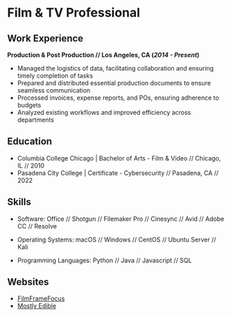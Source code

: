 # Film & TV Professional

## Work Experience

**Production & Post Production // Los Angeles, CA (_2014 - Present_)**

- Managed the logistics of data, facilitating collaboration and ensuring timely completion of tasks
- Prepared and distributed essential production documents to ensure seamless communication
- Processed invoices, expense reports, and POs, ensuring adherence to budgets
- Analyzed existing workflows and improved efficiency across departments


## Education

- Columbia College Chicago | Bachelor of Arts - Film & Video // Chicago, IL // 2010
- Pasadena City College | Certificate - Cybersecurity // Pasadena, CA // 2022


## Skills

- Software: Office // Shotgun // Filemaker Pro // Cinesync // Avid // Adobe CC // Resolve

- Operating Systems: macOS // Windows // CentOS // Ubuntu Server // Kali

- Programming Languages: Python // Java // Javascript // SQL


## Websites

- [FilmFrameFocus](https://www.filmframefocus.com)
- [Mostly Edible](https://www.mostlyedible.com)

